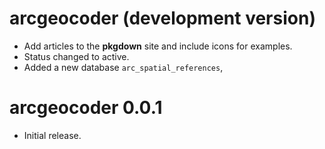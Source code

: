 # arcgeocoder (development version)

-   Add articles to the **pkgdown** site and include icons for examples.
-   Status changed to active.
-   Added a new database `arc_spatial_references`,

# arcgeocoder 0.0.1

-   Initial release.
